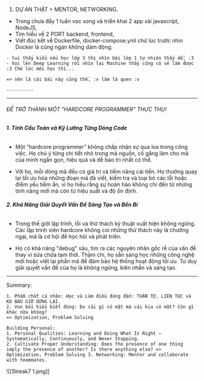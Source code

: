 1. DỰ ÁN THẬT + MENTOR, NETWORKING.  
- Trong chưa đầy 1 tuần vọc xong và triển khai 2 app xài javascript, NodeJS, 
- Tìm hiểu về 2 PORT backend, frontend, 
- Viết đúc kết về Dockerfile, docker-compose.yml chứ lúc trước nhìn Docker là cũng ngán không dám động. 
```
- tui thấy kiểu nếu học lớp 3 thì nhìn bài lớp 1 tự nhiên thấy dễ, :3  
- học lên Deep Learning rồi nhìn lại Machine thấy cũng có vẻ làm được :3 Chứ lúc mới học thì...  
  
=> nên là cái bài này cũng thế, :v làm là quen :v  
  
----------
```
----------

###### ĐỂ TRỞ THÀNH MỘT "HARDCORE PROGRAMMER" THỰC THỤ!

###### **1. Tính Cầu Toàn và Kỹ Lưỡng Từng Dòng Code**

- Một “hardcore programmer” không chấp nhận sự qua loa trong công việc. Họ chú ý từng chi tiết nhỏ trong mã nguồn, cố gắng làm cho mã của mình ngắn gọn, hiệu quả và dễ bảo trì nhất có thể.

- Với họ, mỗi dòng mã đều có giá trị và tiềm năng cải tiến. Họ thường quay lại tối ưu hóa những đoạn mã đã viết, kiểm tra và loại bỏ các lỗi hoặc điểm yếu tiềm ẩn, vì họ hiểu rằng sự hoàn hảo không chỉ đến từ những tính năng mới mà còn từ hiệu suất và độ ổn định.

###### **2. Khả Năng Giải Quyết Vấn Đề Sáng Tạo và Bền Bỉ**

- Trong thế giới lập trình, lỗi và thử thách kỹ thuật xuất hiện không ngừng. Các lập trình viên hardcore không coi những thử thách này là chướng ngại, mà là cơ hội để học hỏi và phát triển.

- Họ có khả năng "debug" sâu, tìm ra các nguyên nhân gốc rễ của vấn đề thay vì sửa chữa tạm thời. Thậm chí, họ sẵn sàng học những công nghệ mới hoặc viết lại phần mã để đảm bảo hệ thống hoạt động tối ưu. Tư duy giải quyết vấn đề của họ là không ngừng, kiên nhẫn và sáng tạo.

---
Summary: 
```
1. Phẩm chất cá nhân: Học và Làm điều đúng đắn: TUẦN TỰ, LIÊN TỤC và KO BAO GIỜ DỪNG LẠI. 
2. Vun bồi hiểu biết đúng: Do cái gì có mặt mà cái kia có mặt? Còn gì khác nữa không? 
=> Optimization, Problem Solving 
```

```
Building Personal: 
1. Personal Qualities: Learning and Doing What Is Right — Systematically, Continuously, and Never Stopping. 
2. Cultivate Proper Understanding: Does the presence of one thing imply the presence of another? Is there anything else? => Optimization, Problem Solving 3. Networking: Mentor and collaborate with teammates.
```

![[Streak7 1.png]]
